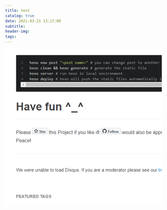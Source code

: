 ```yaml
---
title: test
catalog: true
date: 2021-03-21 13:17:09
subtitle:
header-img:
tags:
---
```


![image-20210321131728897](test/image-20210321131728897.png)